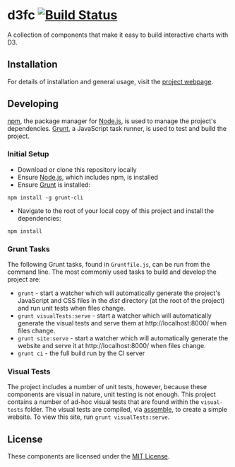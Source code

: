# d3fc [![Build Status](https://travis-ci.org/ScottLogic/d3fc.svg?branch=master)](https://travis-ci.org/ScottLogic/d3fc)

A collection of components that make it easy to build interactive charts with D3.

## Installation

For details of installation and general usage, visit the [project webpage](http://scottlogic.github.io/d3fc/).

## Developing

[npm](https://www.npmjs.com/), the package manager for [Node.js](https://nodejs.org/), is used to manage the project's dependencies. [Grunt](http://gruntjs.com/), a JavaScript task runner, is used to test and build the project.

### Initial Setup

- Download or clone this repository locally
- Ensure [Node.js](https://nodejs.org/), which includes npm, is installed
- Ensure [Grunt](http://gruntjs.com/getting-started#installing-the-cli) is installed:

```
npm install -g grunt-cli
```

- Navigate to the root of your local copy of this project and install the dependencies:

```
npm install
```

### Grunt Tasks

The following Grunt tasks, found in `Gruntfile.js`, can be run from the command line. The most commonly used tasks to build and develop the project are:

- `grunt` - start a watcher which will automatically generate the project's JavaScript and CSS files in the _dist_ directory (at the root of the project) and run unit tests when files change.
- `grunt visualTests:serve` - start a watcher which will automatically generate the visual tests and serve them at http://localhost:8000/ when files change.
- `grunt site:serve` - start a watcher which will automatically generate the website and serve it at http://localhost:8000/ when files change.
- `grunt ci` - the full build run by the CI server

### Visual Tests

The project includes a number of unit tests, however, because these components are visual in nature, unit testing is not enough. This project contains a number of ad-hoc visual tests that are found within the `visual-tests` folder. The visual tests are compiled, via [assemble](http://assemble.io/), to create a simple website. To view this site, run `grunt visualTests:serve`.

## License

These components are licensed under the [MIT License](http://opensource.org/licenses/MIT).
